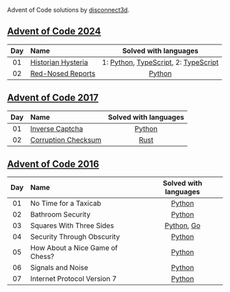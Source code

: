 Advent of Code solutions by [disconnect3d](https://disconnect3d.pl/).

## [Advent of Code 2024](https://adventofcode.com/2024/)

| Day | Name                                                        | Solved with languages                                                                                                       |
|:---:|:------------------------------------------------------------|:---------------------------------------------------------------------------------------------------------------------------:|
| 01  | [Historian Hysteria](https://adventofcode.com/2024/day/1)   | 1: [Python](/2024/day01/solve1.py), [TypeScript](/2024/day01/solve1.ts), 2: [TypeScript](/2024/day01/solve2.ts)             |
| 02  | [Red-Nosed Reports](https://adventofcode.com/2024/day/2)    | [Python](/2024/day02/solve.py)                                                                                              |

## [Advent of Code 2017](https://adventofcode.com/2017/)

| Day | Name                                             | Solved with languages                            |
|:---:|:-------------------------------------------------|:------------------------------------------------:|
| 01  | [Inverse Captcha](/2017/day01/task.md)           | [Python](/2017/day01/solve.py)                   |
| 02  | [Corruption Checksum](/2017/day02/task.md)       | [Rust](/2017/day02/solve.rs)                     |

## [Advent of Code 2016](https://adventofcode.com/2016/)

| Day | Name                                           | Solved with languages                            |
|:---:|:-----------------------------------------------|:------------------------------------------------:|
| 01  | No Time for a Taxicab                          | [Python](day01/main.py)                          |
| 02  | Bathroom Security                              | [Python](day02/main.py)                          |
| 03  | Squares With Three Sides                       | [Python](day03/main.py), [Go](day03/main.go)     |
| 04  | Security Through Obscurity                     | [Python](day04/main.py)                          |
| 05  | How About a Nice Game of Chess?                | [Python](day05/main.py)                          |
| 06  | Signals and Noise                              | [Python](day06/main.py)                          |
| 07  | Internet Protocol Version 7                    | [Python](day07/main.py)                          |

[day1]: http://adventofcode.com/2016/day/1
[day2]: http://adventofcode.com/2016/day/2
[day3]: http://adventofcode.com/2016/day/3
[day4]: http://adventofcode.com/2016/day/4
[day5]: http://adventofcode.com/2016/day/5
[day6]: http://adventofcode.com/2016/day/6
[day7]: http://adventofcode.com/2016/day/7

